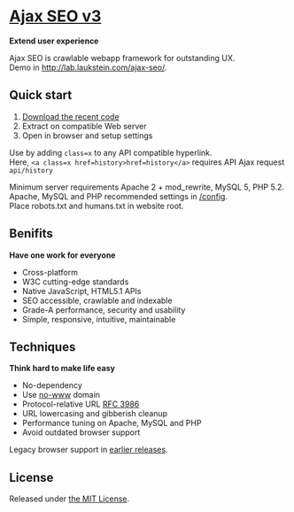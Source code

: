# [Ajax SEO v3](http://lab.laukstein.com/ajax-seo/)
**Extend user experience**

Ajax SEO is crawlable webapp framework for outstanding UX.<br>
Demo in <http://lab.laukstein.com/ajax-seo/>.


## Quick start

1. [Download the recent code](https://github.com/laukstein/ajax-seo/archive/master.zip)
2. Extract on compatible Web server
3. Open in browser and setup settings

Use by adding `class=x` to any API compatible hyperlink.<br>
Here, `<a class=x href=history>href=history</a>` requires API Ajax request `api/history`

Minimum server requirements Apache 2 + mod_rewrite, MySQL 5, PHP 5.2.<br>
Apache, MySQL and PHP recommended settings in [/config](config).<br>
Place robots.txt and humans.txt in website root.


## Benifits
**Have one work for everyone**

* Cross-platform
* W3C cutting-edge standards
* Native JavaScript, HTML5.1 APIs
* SEO accessible, crawlable and indexable
* Grade-A performance, security and usability
* Simple, responsive, intuitive, maintainable


## Techniques
**Think hard to make life easy**

* No-dependency
* Use [no-www](http://no-www.org) domain
* Protocol-relative URL [RFC 3986](http://tools.ietf.org/html/rfc3986#section-4.2)
* URL lowercasing and gibberish cleanup
* Performance tuning on Apache, MySQL and PHP
* Avoid outdated browser support

Legacy browser support in [earlier releases](releases).


## License

Released under [the MIT License](LICENSE).